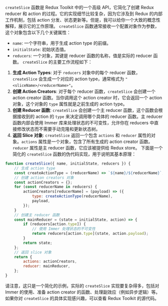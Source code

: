 `createSlice` 函数是 Redux Toolkit 中的一个高级 API，它简化了创建 Redux reducer 和 action 的过程。它的实现细节比较复杂，因为它涉及到 Redux 的内部工作机制，包括 action 分发、状态更新等。但是，我可以给你一个大致的概念性解释，展示它的工作原理。
`createSlice` 函数通常接收一个配置对象作为参数，这个对象包含以下几个关键属性：
- `name`: 一个字符串，用于生成 action type 的前缀。
- `initialState`: 初始状态值。
- `reducers`: 一个对象，其键是 reducer 函数的名称，值是实际的 reducer 函数。
`createSlice` 的主要工作流程如下：
1. **生成 Action Types**: 对于 `reducers` 对象中的每个 reducer 函数，`createSlice` 会生成一个对应的 action type，通常格式为 `"<sliceName>/<reducerName>"`。
2. **创建 Action Creators**: 对于每个 reducer 函数，`createSlice` 会创建一个 action creator 函数。当你调用这个 action creator 时，它会返回一个 action 对象，这个对象的 `type` 属性就是之前生成的 action type。
3. **创建 Reducer 函数**: `createSlice` 会创建一个主 reducer 函数，这个函数会根据接收到的 action 的 `type` 来决定调用哪个具体的 reducer 函数。主 reducer 函数内部会使用 Immer 库来处理状态的不可变性，允许你在 reducers 中直接修改状态而不需要手动克隆和更新状态树。
4. **返回 Slice 对象**: `createSlice` 返回一个包含 `actions` 和 `reducer` 属性的对象。`actions` 属性是一个对象，包含了所有生成的 action creator 函数。`reducer` 属性是主 reducer 函数，它应该被提供给 Redux store。
下面是一个简化的 `createSlice` 函数的伪代码实现，用于说明其基本原理：
```javascript
function createSlice({ name, initialState, reducers }) {
    // 生成 action type
    const createActionType = (reducerName) => `${name}/${reducerName}`;
    // 创建 action creators 对象
    const actionCreators = {};
    for (const reducerName in reducers) {
        actionCreators[reducerName] = (payload) => ({
            type: createActionType(reducerName),
            payload,
        });
    }
    // 创建主 reducer 函数
    const mainReducer = (state = initialState, action) => {
        if (reducers[action.type]) {
            // 使用 Immer 处理状态的不可变性
            return reducers[action.type](state, action.payload);
        }
        return state;
    };
    // 返回 slice 对象
    return {
        actions: actionCreators,
        reducer: mainReducer,
    };
}
```
请注意，这只是一个简化的示例，实际的 `createSlice` 实现要复杂得多，包括对 Immer 的使用、准备 action creator 的函数、处理副效应（例如异步逻辑）等。如果你对 `createSlice` 的具体实现感兴趣，可以查看 Redux Toolkit 的源代码。

